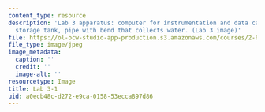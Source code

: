 ```yaml
---
content_type: resource
description: 'Lab 3 apparatus: computer for instrumentation and data capture, air
  storage tank, pipe with bend that collects water. (Lab 3 image)'
file: https://ol-ocw-studio-app-production.s3.amazonaws.com/courses/2-672-project-laboratory-spring-2009/a0ecb48cd272e9ca015853ecca897d86_lab31.jpg
file_type: image/jpeg
image_metadata:
  caption: ''
  credit: ''
  image-alt: ''
resourcetype: Image
title: Lab 3-1
uid: a0ecb48c-d272-e9ca-0158-53ecca897d86
---
```

